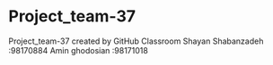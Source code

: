 # Project_team-37
Project_team-37 created by GitHub Classroom
Shayan Shabanzadeh :98170884
Amin ghodosian     :98171018
